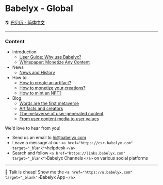 # Babelyx - Global

🌎 [巴贝历 - 简体中文](https://info.cn.babelyx.com)

---

### Content

- Introduction
  - [User Guide: Why use Babelyx?](./intro/user_guide/home.md)
  - [Whitepaper: Monetize Any Content](./intro/whitepaper/home.md)
- News
  - [News and History](./news/home.md)
- How to
  - [How to create an artifact?](./topic/content_rules/home.md)
  - [How to monetize your creations?](./topic/monetize_creation/home.md)
  - [How to mint an NFT?](./topic/mint_nft/home.md)
- Blog
  - [Words are the first metaverse](./blog/20250510_words_arre_the_first_metaverse/home.md)
  - [Artifacts and creators](./blog/20250511_artifacts_and_creators/home.md)
  - [The metaverse of user-generated content](./blog/20250512_the_metaverse_of_artifacts/home.md)
  - [From user content media to user values](./blog/20250513_from_user_content_to_user_values/home.md)

We'd love to hear from you!

- Send us an email to [hi@babelyx.com](mailto:hi@babelyx.com)
- Leave a message at our `<a href="https://csr.babelyx.com" target="_blank">`helpdesk `</a>`
- Search and follow `<a href="https://links.babelyx.com" target="_blank">`Babelyx Channels `</a>` on various social platforms

---

🚀 Talk is cheap! Show me the `<a href="https://u.babelyx.com" target="_blank">`Babelyx App `</a>`

<!-- ✨ Babelyx is powered by [Faronear](https://faronear.com) -->

